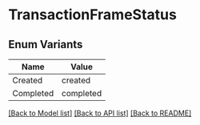 # TransactionFrameStatus

## Enum Variants

| Name | Value |
|---- | -----|
| Created | created |
| Completed | completed |


[[Back to Model list]](../README.md#documentation-for-models) [[Back to API list]](../README.md#documentation-for-api-endpoints) [[Back to README]](../README.md)


